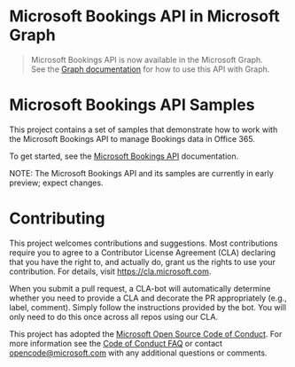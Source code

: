 # Microsoft Bookings API in Microsoft Graph

> Microsoft Bookings API is now available in the Microsoft Graph.  
> See the [Graph documentation](https://developer.microsoft.com/en-us/graph/docs/concepts/booking-concept-overview) for how to use this API with Graph.

# Microsoft Bookings API Samples

This project contains a set of samples that demonstrate how to work with the Microsoft Bookings API
to manage Bookings data in Office 365.

To get started, see the [Microsoft Bookings API](docs/README.md) documentation.  

NOTE: The Microsoft Bookings API and its samples are currently in early preview; expect changes.

# Contributing

This project welcomes contributions and suggestions.  Most contributions require you to agree to a
Contributor License Agreement (CLA) declaring that you have the right to, and actually do, grant us
the rights to use your contribution. For details, visit https://cla.microsoft.com.

When you submit a pull request, a CLA-bot will automatically determine whether you need to provide
a CLA and decorate the PR appropriately (e.g., label, comment). Simply follow the instructions
provided by the bot. You will only need to do this once across all repos using our CLA.

This project has adopted the [Microsoft Open Source Code of Conduct](https://opensource.microsoft.com/codeofconduct/).
For more information see the [Code of Conduct FAQ](https://opensource.microsoft.com/codeofconduct/faq/) or
contact [opencode@microsoft.com](mailto:opencode@microsoft.com) with any additional questions or comments.
